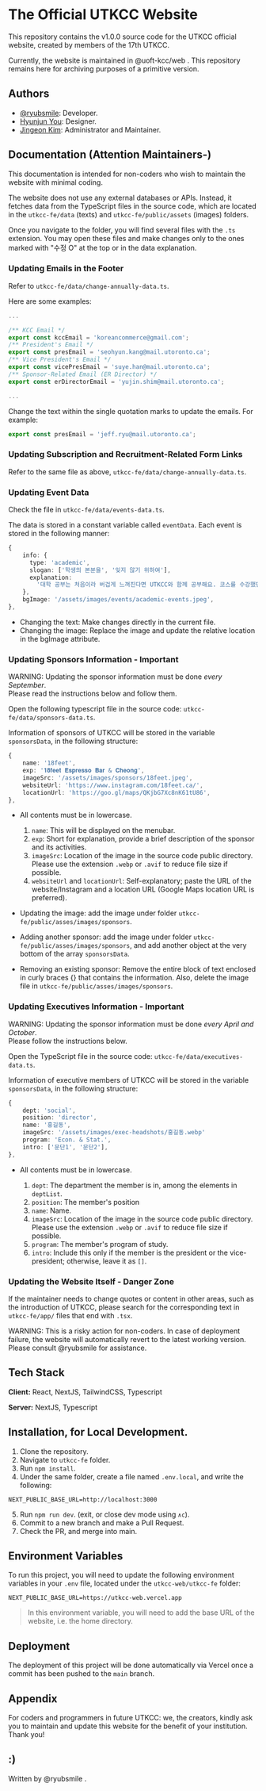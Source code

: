 # The Official UTKCC Website

This repository contains the v1.0.0 source code for the UTKCC official website, created by members of the 17th UTKCC.

Currently, the website is maintained in @uoft-kcc/web . This repository remains here for archiving purposes of a primitive version.

## Authors

- [@ryubsmile](https://www.github.com/ryubsmile): Developer.
- [Hyunjun You](https://www.instagram.com/hyunjun2003): Designer.
- [Jingeon Kim](https://github.com/JustKim04): Administrator and Maintainer.

## Documentation (Attention Maintainers-)

This documentation is intended for non-coders who wish to maintain the website with minimal coding.

The website does not use any external databases or APIs. Instead, it fetches data from the TypeScript files in the source code, which are located in the `utkcc-fe/data` (texts) and `utkcc-fe/public/assets` (images) folders.

Once you navigate to the folder, you will find several files with the `.ts` extension. You may open these files and make changes only to the ones marked with "수정 O" at the top or in the data explanation.

### Updating Emails in the Footer

Refer to `utkcc-fe/data/change-annually-data.ts`.

Here are some examples:

```typescript
...

/** KCC Email */
export const kccEmail = 'koreancommerce@gmail.com';
/** President's Email */
export const presEmail = 'seohyun.kang@mail.utoronto.ca';
/** Vice President's Email */
export const vicePresEmail = 'suye.han@mail.utoronto.ca';
/** Sponsor-Related Email (ER Director) */
export const erDirectorEmail = 'yujin.shim@mail.utoronto.ca';

...
```

Change the text within the single quotation marks to update the emails. For example:

```typescript
export const presEmail = 'jeff.ryu@mail.utoronto.ca';
```

### Updating Subscription and Recruitment-Related Form Links

Refer to the same file as above, `utkcc-fe/data/change-annually-data.ts`.

### Updating Event Data

Check the file in `utkcc-fe/data/events-data.ts`.

The data is stored in a constant variable called `eventData`. Each event is stored in the following manner:

```typescript
{
    info: {
      type: 'academic',
      slogan: ['학생의 본분을', '잊지 않기 위하여'],
      explanation:
        '대학 공부는 처음이라 버겁게 느껴진다면 UTKCC와 함께 공부해요. 코스를 수강했던 선배들에게만 들을 수 있는 팁과 문제풀이 방식을 코스 튜토리얼을 통해 배워갈 수 있습니다.',
    },
    bgImage: '/assets/images/events/academic-events.jpeg',
},
```

- Changing the text: Make changes directly in the current file.
- Changing the image: Replace the image and update the relative location in the bgImage attribute.

### Updating Sponsors Information - **Important**

WARNING: Updating the sponsor information must be done _every September_. \
Please read the instructions below and follow them.

Open the following typescript file in the source code: `utkcc-fe/data/sponsors-data.ts`.

Information of sponsors of UTKCC will be stored in the variable `sponsorsData`, in the following structure:

```typescript
{
    name: '18feet',
    exp: '𝟏𝟖𝐟𝐞𝐞𝐭 𝐄𝐬𝐩𝐫𝐞𝐬𝐬𝐨 𝐁𝐚𝐫 & 𝐂𝐡𝐞𝐨𝐧𝐠',
    imageSrc: '/assets/images/sponsors/18feet.jpeg',
    websiteUrl: 'https://www.instagram.com/18feet.ca/',
    locationUrl: 'https://goo.gl/maps/QKjbG7Xc8nK61tU86',
},
```

- All contents must be in lowercase.

  1. `name`: This will be displayed on the menubar.
  2. `exp`: Short for explanation, provide a brief description of the sponsor and its activities.
  3. `imageSrc`: Location of the image in the source code public directory. Please use the extension `.webp` or `.avif` to reduce file size if possible.
  4. `websiteUrl` and `locationUrl`: Self-explanatory; paste the URL of the website/Instagram and a location URL (Google Maps location URL is preferred).

- Updating the image: add the image under folder `utkcc-fe/public/asses/images/sponsors`.
- Adding another sponsor: add the image under folder `utkcc-fe/public/asses/images/sponsors`, and add another object at the very bottom of the array `sponsorsData`.
- Removing an existing sponsor: Remove the entire block of text enclosed in curly braces {} that contains the information. Also, delete the image file in `utkcc-fe/public/asses/images/sponsors`.

### Updating Executives Information - **Important**

WARNING: Updating the sponsor information must be done _every April and October_.\
Please follow the instructions below.

Open the TypeScript file in the source code: `utkcc-fe/data/executives-data.ts`.

Information of executive members of UTKCC will be stored in the variable `sponsorsData`, in the following structure:

```typescript
{
    dept: 'social',
    position: 'director',
    name: '홍길동',
    imageSrc: '/assets/images/exec-headshots/홍길동.webp'
    program: 'Econ. & Stat.',
    intro: ['문단1', '문단2'],
},
```

- All contents must be in lowercase.

  1. `dept`: The department the member is in, among the elements in `deptList`.
  2. `position`: The member's position
  3. `name`: Name.
  4. `imageSrc`: Location of the image in the source code public directory. Please use the extension `.webp` or `.avif` to reduce file size if possible.
  5. `program`: The member's program of study.
  6. `intro`: Include this only if the member is the president or the vice-president; otherwise, leave it as `[]`.

### Updating the Website Itself - **Danger Zone**

If the maintainer needs to change quotes or content in other areas, such as the introduction of UTKCC, please search for the corresponding text in `utkcc-fe/app/` files that end with `.tsx`.

WARNING: This is a risky action for non-coders. In case of deployment failure, the website will automatically revert to the latest working version. Please consult @ryubsmile for assistance.

## Tech Stack

**Client:** React, NextJS, TailwindCSS, Typescript

**Server:** NextJS, Typescript

## Installation, for Local Development.

1.  Clone the repository.
2.  Navigate to `utkcc-fe` folder.
3.  Run `npm install`.
4.  Under the same folder, create a file named `.env.local`, and write the following:

```
NEXT_PUBLIC_BASE_URL=http://localhost:3000
```

5.  Run `npm run dev`. (exit, or close dev mode using `∧c`).
6.  Commit to a new branch and make a Pull Request.
7.  Check the PR, and merge into main.

## Environment Variables

To run this project, you will need to update the following environment variables in your `.env` file, located under the `utkcc-web/utkcc-fe` folder:

```
NEXT_PUBLIC_BASE_URL=https://utkcc-web.vercel.app
```

> In this environment variable, you will need to add the base URL of the website, i.e. the home directory.

## Deployment

The deployment of this project will be done automatically via Vercel once a commit has been pushed to the `main` branch.

## Appendix

For coders and programmers in future UTKCC: we, the creators, kindly ask you to maintain and update this website for the benefit of your institution. Thank you!

## :)

Written by @ryubsmile .
